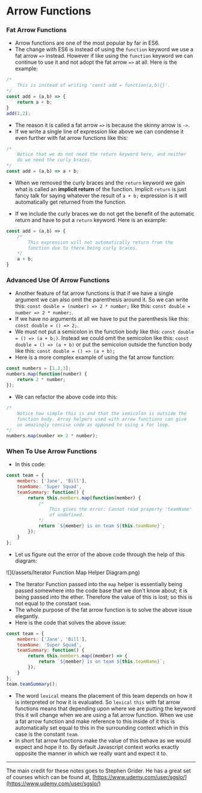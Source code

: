 # Arrow Functions

### Fat Arrow Functions

* Arrow functions are one of the most popular by far in ES6.
* The change with ES6 is instead of using the `function` keyword we use a fat arrow `=>` instead. However if like using the `function` keyword we can continue to use it and not adopt the fat arrow `=>` at all. Here is the example:

```js
/*
    This is instead of writing 'const add = function(a,b){}'.
*/
const add = (a,b) => {
    return a + b;
}
add(1,2);
```

* The reason it is called a fat arrow `=>` is because the skinny arrow is `->`.
* If we write a single line of expression like above we can condense it even further with fat arrow functions like this:

```js
/*
    Notice that we do not need the return keyword here, and neither
    do we need the curly braces.
*/
const add = (a,b) => a + b;
```

* When we removed the curly braces and the `return` keyword we gain what is called an **implicit return** of the function. Implicit `return` is just fancy talk for saying whatever the result of `a + b;` expression is it will automatically get returned from the function.

* If we include the curly braces we do not get the benefit of the automatic return and have to put a `return` keyword. Here is an example:

```js
const add = (a,b) => {
    /*
        This expression will not automatically return from the
        function due to there being curly braces.
    */
    a + b;
}
```

### Advanced Use Of Arrow Functions

* Another feature of fat arrow functions is that if we have a single argument we can also omit the parenthesis around it. So we can write this: `const double = (number) => 2 * number;` like this: `const double = number => 2 * number;`.
* If we have no arguments at all we have to put the parenthesis like this: `const double = () => 2;`.
* We must not put a semicolon in the function body like this: `const double = () => (a + b;)`. Instead we could omit the semicolon like this: `const double = () => (a + b)` or put the semicolon outside the function body like this: `const double = () => (a + b);`
* Here is a more complex example of using the fat arrow function:

```js
const numbers = [1,2,3];
numbers.map(function(number) {
    return 2 * number;
});
```

* We can refactor the above code into this:

```js
/*
    Notice how simple this is and that the semicolon is outside the
    function body. Array helpers used with arrow functions can give
    us amazingly concise code as opposed to using a for loop.
*/
numbers.map(number => 2 * number);
```

### When To Use Arrow Functions

* In this code:

```js
const team = {
    members: ['Jane', 'Bill'],
    teamName: 'Super Squad',
    teamSummary: function() {
        return this.members.map(function(member) {
            /*
                This gives the error: Cannot read property 'teamName'
                of undefined.
            */
            return `${member} is on team ${this.teamName}`;
        });
    }
};
```

* Let us figure out the error of the above code through the help of this diagram:

![](/assets/Iterator Function Map Helper Diagram.png)

* The Iterator Function passed into the `map` helper is essentially being passed somewhere into the code base that we don't know about; it is being passed into the ether. Therefore the value of this is lost; so this is not equal to the constant `team`.
* The whole purpose of the fat arrow function is to solve the above issue elegantly.
* Here is the code that solves the above issue:

```js
const team = {
    members: ['Jane', 'Bill'],
    teamName: 'Super Squad',
    teamSummary: function() {
        return this.members.map((member) => {
            return `${member} is on team ${this.teamName}`;
        });
    }
};
team.teamSummary();
```

* The word `lexical` means the placement of this team depends on how it is interpreted or how it is evaluated. So `lexical` `this` with fat arrow functions means that depending upon where we are putting the keyword this it will change when we are using a fat arrow function. When we use a fat arrow function and make reference to this inside of it this is automatically set equal to this in the surrounding context which in this case is the constant `team`.
* In short fat arrow functions make the value of this behave as we would expect and hope it to. By default Javascript context works exactly opposite the manner in which we really want and expect it to.

---

The main credit for these notes goes to Stephen Grider. He has a great set of courses which can be found at, [https://www.udemy.com/user/sgslo/](https://www.udemy.com/user/sgslo/)

